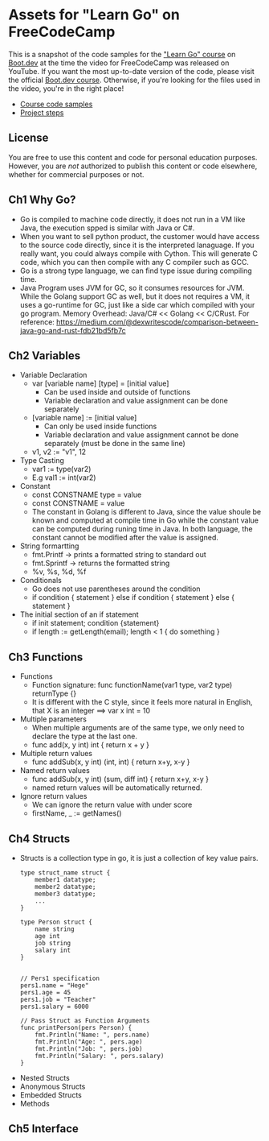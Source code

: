 # Assets for "Learn Go" on FreeCodeCamp

This is a snapshot of the code samples for the ["Learn Go" course](https://boot.dev/courses/learn-golang) on [Boot.dev](https://boot.dev) at the time the video for FreeCodeCamp was released on YouTube. If you want the most up-to-date version of the code, please visit the official [Boot.dev course](https://boot.dev/courses/learn-http). Otherwise, if you're looking for the files used in the video, you're in the right place!

* [Course code samples](/course)
* [Project steps](/project)

## License

You are free to use this content and code for personal education purposes. However, you are *not* authorized to publish this content or code elsewhere, whether for commercial purposes or not. 

## Ch1 Why Go?
- Go is compiled to machine code directly, it does not run in a VM like Java, the execution spped is similar with Java or C#.
- When you want to sell python product, the customer would have access to the source code directly, since it is the interpreted lanaguage. If you really want, you could always compile with Cython. This will generate C code, which you can then compile with any C compiler such as GCC.
- Go is a strong type language, we can find type issue during compiling time. 
- Java Program uses JVM for GC, so it consumes resources for JVM. While the Golang support GC as well, but it does not requires a VM, it uses a go-runtime for GC, just like a side car which compiled with your go program. Memory Overhead: Java/C# << Golang << C/CRust. For reference: https://medium.com/@dexwritescode/comparison-between-java-go-and-rust-fdb21bd5fb7c

## Ch2 Variables
- Variable Declaration
    - var [variable name] [type] = [initial value]
        - Can be used inside and outside of functions
        - Variable declaration and value assignment can be done separately
    - [variable name] := [initial value]
        - Can only be used inside functions       
        - Variable declaration and value assignment cannot be done separately (must be done in the same line)
    - v1, v2 := "v1", 12
- Type Casting
    - var1 := type(var2)
    - E.g val1 := int(var2)
- Constant
    - const CONSTNAME type = value
    - const CONSTNAME = value
    - The constant in Golang is different to Java, since the value shoule be known and computed at compile time in Go while the constant value can be computed during runing time in Java. In both language, the constant cannot be modified after the value is assigned. 
- String formartting
    - fmt.Printf -> prints a formatted string to standard out
    - fmt.Sprintf -> returns the formatted string
    - %v, %s, %d, %f
- Conditionals
    - Go does not use parentheses around the condition
    - if condition { statement } else if condition { statement } else { statement }
- The initial section of an if statement
    - if init statement; condition {statement}
    - if length := getLength(email); length < 1 { do something }

## Ch3 Functions
- Functions
    -  Function signature: func functionName(var1 type, var2 type) returnType {}
    - It is different with the C style, since it feels more natural in English, that X is an integer ==> var x int = 10
- Multiple parameters
    - When multiple arguments are of the same type, we only need to declare the type at the last one.
    - func add(x, y int) int { return x + y }
- Multiple return values
    - func addSub(x, y int) (int, int) { return x+y, x-y }
- Named return values
    - func addSub(x, y int) (sum, diff int) { return x+y, x-y }
    - named return values will be automatically returned. 
- Ignore return values
    - We can ignore the return value with under score
    - firstName, _ := getNames()

 ## Ch4 Structs
 - Structs is a collection type in go, it is just a collection of key value pairs. 
    ```
    type struct_name struct {
        member1 datatype;
        member2 datatype;
        member3 datatype;
        ...
    }

    type Person struct {
        name string
        age int
        job string
        salary int
    }

    
    // Pers1 specification
    pers1.name = "Hege"
    pers1.age = 45
    pers1.job = "Teacher"
    pers1.salary = 6000

    // Pass Struct as Function Arguments
    func printPerson(pers Person) {
        fmt.Println("Name: ", pers.name)
        fmt.Println("Age: ", pers.age)
        fmt.Println("Job: ", pers.job)
        fmt.Println("Salary: ", pers.salary)
    }
    ```
- Nested Structs
- Anonymous Structs
- Embedded Structs
- Methods
## Ch5 Interface

